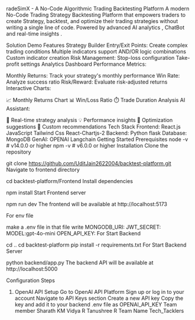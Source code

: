 radeSimX - A No-Code Algorithmic Trading Backtesting Platform
A modern No-Code Trading Strategy Backtesting Platform that empowers traders to create Strategy, backtest, and optimize their trading strategies without writing a single line of code. Powered by advanced AI analytics , ChatBot and real-time insights .

Solution Demo
Features
Strategy Builder
Entry/Exit Points: Create complex trading conditions
Multiple indicators support
AND/OR logic combinations
Custom indicator creation
Risk Management:
Stop-loss configuration
Take-profit settings
Analytics Dashboard
Performance Metrics:

Monthly Returns: Track your strategy's monthly performance
Win Rate: Analyze success ratio
Risk/Reward: Evaluate risk-adjusted returns
Interactive Charts:

📈 Monthly Returns Chart
📊 Win/Loss Ratio
⏱️ Trade Duration Analysis
AI Assistant:

🤖 Real-time strategy analysis
💡 Performance insights
🔄 Optimization suggestions
📝 Custom recommendations
Tech Stack
Frontend:
React.js
JavaScript
Tailwind Css
React-Chartjs-2
Backend:
Python
flask
Database:
MongoDB
GenAI:
OPENAI
Langchain
Getting Started
Prerequisites
  node -v # v14.0.0 or higher
  npm -v # v6.0.0 or higher
Installation
Clone the repository

git clone https://github.com/UditJain2622004/backtest-platform.git
Navigate to frontend directory

cd backtest-platform/Frontend
Install dependencies

npm install
Start Frontend server

npm run dev
The frontend will be available at http://localhost:5173

For env file

make a .env file in that file write
MONGODB_URI:<YOUR MONGODB URI>
JWT_SECRET:<MAKE SECRET KEY FOR JWT>
MODEL:gpt-4o-mini
OPEN_API_KEY:<YOUR OPENAPI KEY>
For Start Backend

cd ..
cd backtest-platform
pip install -r requirements.txt
For Start Backend Server

python backend/app.py
The backend API will be available at http://localhost:5000

Configuration Steps
1. OpenAI API Setup
Go to OpenAI API Platform
Sign up or log in to your account
Navigate to API Keys section
Create a new API key
Copy the key and add it to your backend .env file as OPENAI_API_KEY
Team member
Sharath KM
Vidya R
Tanushree R
Team Name
Tech_Tacklers
